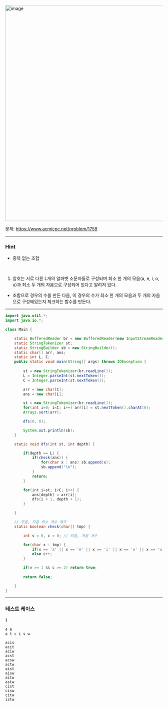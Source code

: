 <img width="1160" height="691" alt="image" src="https://github.com/user-attachments/assets/67aab063-fa1a-4e28-9dbb-853b154f24f1" />


문제: https://www.acmicpc.net/problem/1759

---

### Hint

- 중복 없는 조합
 
&nbsp;

1. 암호는 서로 다른 L개의 알파벳 소문자들로 구성되며 최소 한 개의 모음(a, e, i, o, u)과 최소 두 개의 자음으로 구성되어 있다고 알려져 있다.
- 조합으로 경우의 수를 만든 다음, 이 경우의 수가 최소 한 개의 모음과 두 개의 자음으로 구성돼있는지 체크하는 함수를 만든다.

---

```java
import java.util.*;
import java.io.*;

class Main {

    static BufferedReader br = new BufferedReader(new InputStreamReader(System.in));
    static StringTokenizer st;
    static StringBuilder sb = new StringBuilder();
    static char[] arr, ans;
    static int L, C;
    public static void main(String[] args) throws IOException {
        
        st = new StringTokenizer(br.readLine());
        L = Integer.parseInt(st.nextToken());
        C = Integer.parseInt(st.nextToken());

        arr = new char[C];
        ans = new char[L];

        st = new StringTokenizer(br.readLine());
        for(int i=0; i<C; i++) arr[i] = st.nextToken().charAt(0);
        Arrays.sort(arr);

        dfs(0, 0);

        System.out.println(sb);
    }    

    static void dfs(int st, int depth) {

        if(depth == L) {
            if(check(ans)) {
                for(char x : ans) sb.append(x);
                sb.append("\n");
            }
            return;
        }

        for(int i=st; i<C; i++) {
            ans[depth] = arr[i];
            dfs(i + 1, depth + 1);
        }

    }

    // 모음, 자음 최소 개수 체크
    static boolean check(char[] tmp) {

        int v = 0, c = 0; // 모음, 자음 개수

        for(char x : tmp) {
            if(x == 'a' || x == 'e' || x == 'i' || x == 'o' || x == 'u') v++;
            else c++;
        }

        if(v >= 1 && c >= 2) return true;
        
        return false;

    }
}


```

---

### 테스트 케이스

1
```
4 6
a t c i s w
```

```
acis
acit
aciw
acst
acsw
actw
aist
aisw
aitw
astw
cist
cisw
citw
istw
```
